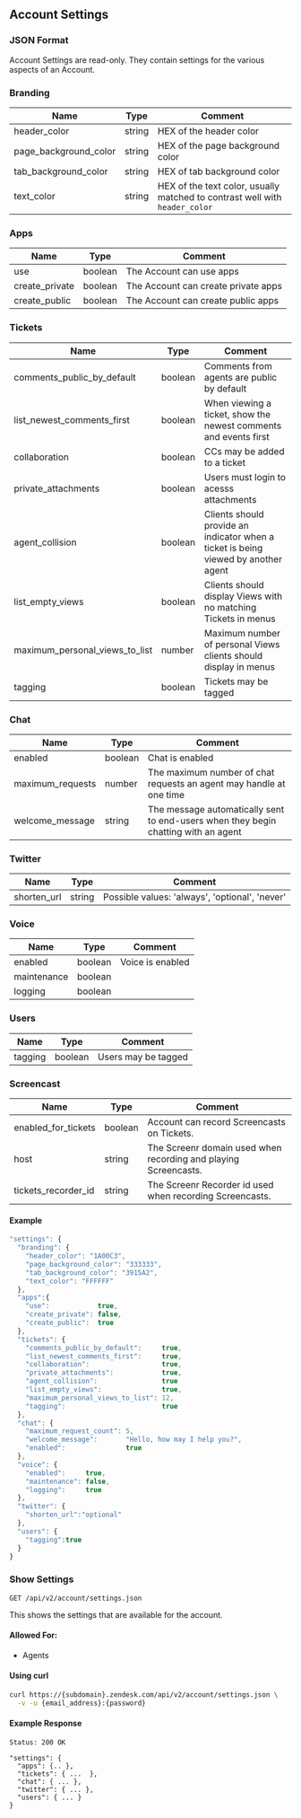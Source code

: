 ## Account Settings

### JSON Format
Account Settings are read-only. They contain settings for the various aspects of an Account.

### Branding

| Name                               | Type    | Comment
| ---------------------------------- | ------- | -------
| header_color                       | string  | HEX of the header color
| page_background_color              | string  | HEX of the page background color
| tab_background_color               | string  | HEX of tab background color
| text_color                         | string  | HEX of the text color, usually matched to contrast well with `header_color`

### Apps

| Name                               | Type    | Comment
| ---------------------------------- | ------- | -------
| use                                | boolean | The Account can use apps
| create_private                     | boolean | The Account can create private apps
| create_public                      | boolean | The Account can create public apps

### Tickets

| Name                               | Type    | Comment
| ---------------------------------- | ------- | -------
| comments_public_by_default         | boolean | Comments from agents are public by default
| list_newest_comments_first         | boolean | When viewing a ticket, show the newest comments and events first
| collaboration                      | boolean | CCs may be added to a ticket
| private_attachments                | boolean | Users must login to acesss attachments
| agent_collision                    | boolean | Clients should provide an indicator when a ticket is being viewed by another agent
| list_empty_views                   | boolean | Clients should display Views with no matching Tickets in menus
| maximum_personal_views_to_list     | number  | Maximum number of personal Views clients should display in menus
| tagging                            | boolean | Tickets may be tagged

### Chat

| Name                               | Type    | Comment
| ---------------------------------- | ------- | -------
| enabled                            | boolean | Chat is enabled
| maximum_requests                   | number  | The maximum number of chat requests an agent may handle at one time
| welcome_message                    | string  | The message automatically sent to end-users when they begin chatting with an agent

### Twitter

| Name                               | Type    | Comment
| ---------------------------------- | ------- | -------
| shorten_url                        | string | Possible values: 'always', 'optional', 'never'

### Voice

| Name                               | Type    | Comment
| ---------------------------------- | ------- | -------
| enabled                            | boolean | Voice is enabled
| maintenance                        | boolean |
| logging                            | boolean |

### Users

| Name                               | Type    | Comment
| ---------------------------------- | ------- | -------
| tagging                            | boolean | Users may be tagged

### Screencast

| Name                               | Type    | Comment
| ---------------------------------- | ------- | -------
| enabled_for_tickets                | boolean | Account can record Screencasts on Tickets.
| host                               | string  | The Screenr domain used when recording and playing Screencasts.
| tickets_recorder_id                | string  | The Screenr Recorder id used when recording Screencasts.


#### Example

```js
"settings": {
  "branding": {
    "header_color": "1A00C3",
    "page_background_color": "333333",
    "tab_background_color": "3915A2",
    "text_color": "FFFFFF"
  },
  "apps":{
    "use":            true,
    "create_private": false,
    "create_public":  true
  },
  "tickets": {
    "comments_public_by_default":     true,
    "list_newest_comments_first":     true,
    "collaboration":                  true,
    "private_attachments":            true,
    "agent_collision":                true
    "list_empty_views":               true,
    "maximum_personal_views_to_list": 12,
    "tagging":                        true
  },
  "chat": {
    "maximum_request_count": 5,
    "welcome_message":       "Hello, how may I help you?",
    "enabled":               true
  },
  "voice": {
    "enabled":     true,
    "maintenance": false,
    "logging":     true
  },
  "twitter": {
    "shorten_url":"optional"
  },
  "users": {
    "tagging":true
  }
}
```

### Show Settings
`GET /api/v2/account/settings.json`

This shows the settings that are available for the account.

#### Allowed For:

 * Agents

#### Using curl

```bash
curl https://{subdomain}.zendesk.com/api/v2/account/settings.json \
  -v -u {email_address}:{password}
```

#### Example Response

```http
Status: 200 OK

"settings": {
  "apps": {.. },
  "tickets": { ...  },
  "chat": { ... },
  "twitter": { ... },
  "users": { ... }
}
```